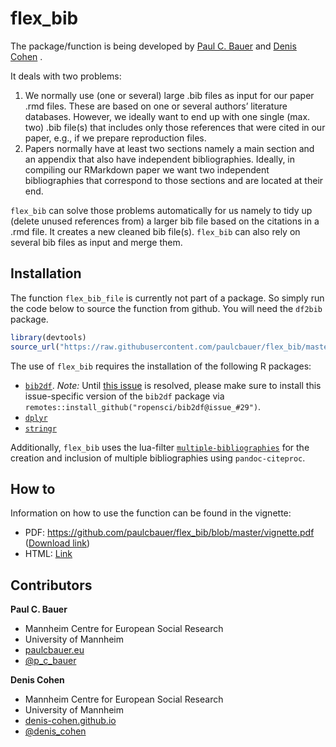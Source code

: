 
<!-- README.md is generated from README.Rmd. Please edit that file -->

# flex\_bib

The package/function is being developed by [Paul C.
Bauer](http://paulcbauer.eu/) and [Denis
Cohen](https://denis-cohen.github.io/) .

It deals with two problems:

1.  We normally use (one or several) large .bib files as input for our
    paper .rmd files. These are based on one or several authors’
    literature databases. However, we ideally want to end up with one
    single (max. two) .bib file(s) that includes only those references
    that were cited in our paper, e.g., if we prepare reproduction
    files.
2.  Papers normally have at least two sections namely a main section and
    an appendix that also have independent bibliographies. Ideally, in
    compiling our RMarkdown paper we want two independent bibliographies
    that correspond to those sections and are located at their end.

`flex_bib` can solve those problems automatically for us namely to tidy
up (delete unused references from) a larger bib file based on the
citations in a .rmd file. It creates a new cleaned bib file(s).
`flex_bib` can also rely on several bib files as input and merge them.

## Installation

The function `flex_bib_file` is currently not part of a package. So
simply run the code below to source the function from github. You will
need the `df2bib` package.

``` r
library(devtools)
source_url("https://raw.githubusercontent.com/paulcbauer/flex_bib/master/flex_bib.R")
```

The use of `flex_bib` requires the installation of the following R
packages:

  - [`bib2df`](https://cran.r-project.org/web/packages/bib2df/index.html).
    *Note:* Until [this
    issue](https://github.com/ropensci/bib2df/issues/37) is resolved,
    please make sure to install this issue-specific version of the
    `bib2df` package via
    `remotes::install_github("ropensci/bib2df@issue_#29")`.
  - [`dplyr`](https://cran.r-project.org/web/packages/dplyr/index.html)
  - [`stringr`](https://cran.r-project.org/web/packages/stringr/index.html)

Additionally, `flex_bib` uses the lua-filter
[`multiple-bibliographies`](https://github.com/pandoc/lua-filters/tree/master/multiple-bibliographies)
for the creation and inclusion of multiple bibliographies using
`pandoc-citeproc`.

## How to

Information on how to use the function can be found in the vignette:

  - PDF:
    <https://github.com/paulcbauer/flex_bib/blob/master/vignette.pdf>
    ([Download
    link](https://github.com/paulcbauer/flex_bib/raw/master/vignette.pdf))
  - HTML:
    [Link](https://htmlpreview.github.io/?https://github.com/paulcbauer/flex_bib/blob/master/vignette_html.html)

## Contributors

**Paul C. Bauer**

  - Mannheim Centre for European Social Research
  - University of Mannheim
  - [paulcbauer.eu](https://sites.google.com/view/paulcbauer)
  - [@p\_c\_bauer](https://twitter.com/p_c_bauer)

**Denis Cohen**

  - Mannheim Centre for European Social Research
  - University of Mannheim
  - [denis-cohen.github.io](https://denis-cohen.github.io)
  - [@denis\_cohen](https://twitter.com/denis_cohen)
